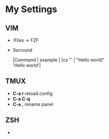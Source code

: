 # My Settings

## VIM

* :Files -> FZF
* Surround

  |Command | example |
  |cs "'   | "Hello world"<br>'Hello world'|


## TMUX

* **C-a r** reload config
* **C-a C-q**
* **C-a ,** rename panel

## ZSH

*
